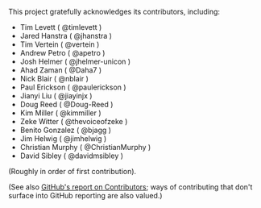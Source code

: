 This project gratefully acknowledges its contributors, including:

+ Tim Levett ( @timlevett )
+ Jared Hanstra ( @jhanstra )
+ Tim Vertein ( @vertein )
+ Andrew Petro ( @apetro )
+ Josh Helmer ( @jhelmer-unicon )
+ Ahad Zaman ( @Daha7 )
+ Nick Blair ( @nblair )
+ Paul Erickson ( @paulerickson )
+ Jianyi Liu ( @jiayinjx )
+ Doug Reed ( @Doug-Reed )
+ Kim Miller ( @kimmiller )
+ Zeke Witter ( @thevoiceofzeke )
+ Benito Gonzalez ( @bjagg )
+ Jim Helwig ( @jimhelwig )
+ Christian Murphy ( @ChristianMurphy )
+ David Sibley ( @davidmsibley )

(Roughly in order of first contribution).

(See also [GitHub's report on Contributors][]; ways of contributing that don't surface into GitHub reporting are also valued.)

[GitHub's report on Contributors]: https://github.com/uPortal-Project/uportal-home/graphs/contributors
